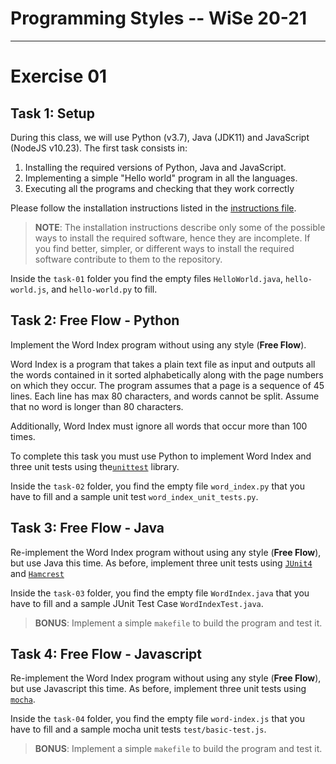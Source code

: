 # Programming Styles -- WiSe 20-21
---

# Exercise 01

## Task 1: Setup
During this class, we will use Python (v3.7), Java (JDK11) and JavaScript (NodeJS v10.23). The first task consists in:

1. Installing the required versions of Python, Java and JavaScript.
2. Implementing a simple "Hello world" program in all the languages.
3. Executing all the programs and checking that they work correctly

Please follow the installation instructions listed in the [instructions file](./instructions.md).

> **NOTE**: The installation instructions describe only some of the possible ways to install the required software, hence they are incomplete. If you find better, simpler, or different ways to install the required software contribute to them to the repository.

Inside the `task-01` folder you find the empty files `HelloWorld.java`, `hello-world.js`, and `hello-world.py` to fill.

## Task 2: Free Flow - Python
Implement the Word Index program without using any style (**Free Flow**).

Word Index is a program that takes a plain text file as input and outputs all the words contained in it sorted alphabetically along with the page numbers on which they occur. The program assumes that a page is a sequence of 45 lines. 
Each line has max 80 characters, and words cannot be split. Assume that no word is longer than 80 characters.

Additionally, Word Index must ignore all words that occur more than 100 times.

To complete this task you must use Python to implement Word Index and three unit tests using the[`unittest`](https://docs.python.org/3/library/unittest.html) library.

Inside the `task-02` folder, you find the empty file `word_index.py` that you have to fill and a sample unit test `word_index_unit_tests.py`.


## Task 3: Free Flow - Java

Re-implement the Word Index program without using any style (**Free Flow**), but use Java this time. As before, implement three unit tests using [`JUnit4`](https://junit.org/junit4/) and [`Hamcrest`](http://hamcrest.org/)

Inside the `task-03` folder, you find the empty file `WordIndex.java` that you have to fill and a sample JUnit Test Case  `WordIndexTest.java`.

> **BONUS**: Implement a simple `makefile` to build the program and test it.

## Task 4: Free Flow - Javascript

Re-implement the Word Index program without using any style (**Free Flow**), but use Javascript this time. As before, implement three unit tests using [`mocha`](https://mochajs.org/).

Inside the `task-04` folder, you find the empty file `word-index.js` that you have to fill and a sample mocha unit tests  `test/basic-test.js`.

> **BONUS**: Implement a simple `makefile` to build the program and test it.